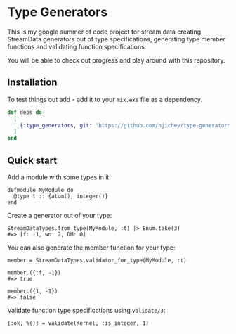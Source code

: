# Type Generators

This is my google summer of code project for stream data creating
StreamData generators out of type specifications, generating type
member functions and validating function specifications.

You will be able to check out progress and play around with this
repository.

## Installation

To test things out add - add it to your `mix.exs` file as a dependency.

```elixir
def deps do
  [
    {:type_generators, git: "https://github.com/njichev/type-generators"}
  ]
end
```

## Quick start

Add a module with some types in it:

```
defmodule MyModule do
  @type t :: {atom(), integer()}
end
```

Create a generator out of your type:

```
StreamDataTypes.from_type(MyModule, :t) |> Enum.take(3)
#=> [f: -1, wn: 2, DM: 0]
```

You can also generate the member function for your type:

```
member = StreamDataTypes.validator_for_type(MyModule, :t)

member.({:f, -1})
#=> true

member.({1, -1})
#=> false
```

Validate function type specifications using `validate/3`:

```
{:ok, %{}} = validate(Kernel, :is_integer, 1)
```
